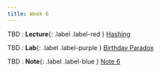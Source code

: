 ```yaml
---
title: Week 6
---
```


TBD
: **Lecture**{: .label .label-red } [Hashing](#)

TBD 
: **Lab**{: .label .label-purple } [Birthday Paradox](#)

TBD 
: **Note**{: .label .label-blue } [Note 6](#)
